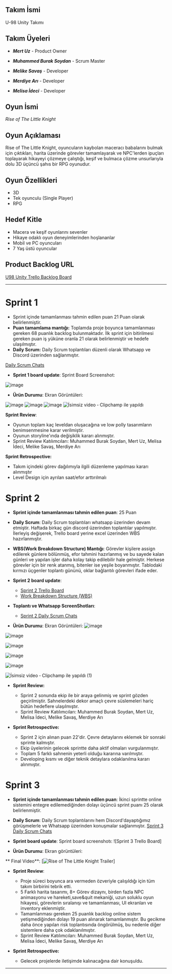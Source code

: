 
## Takım İsmi

U-98 Unity Takımı

Takım Üyeleri
---------------------
- ***Mert Uz*** - Product Owner
  
- ***Muhammed Burak Soydan*** - Scrum Master 
- ***Melike Savaş*** - Developer
- ***Merdiye Arı*** - Developer
- ***Melisa İdeci*** - Developer
  

## Oyun İsmi
*Rise of The Little Knight*

## Oyun Açıklaması
Rise of The Little Knight, oyuncuların kaybolan maceracı babalarını bulmak için çıktıkları, harita üzerinde görevler tamamlayarak ve NPC'lerden ipuçları toplayarak hikayeyi çözmeye çalıştığı, keşif ve bulmaca çözme unsurlarıyla dolu 3D üçüncü şahıs bir RPG oyunudur.

## Oyun Özellikleri
- 3D
- Tek oyunculu (Single Player)
- RPG
  

## Hedef Kitle
- Macera ve keşif oyunlarını sevenler
- Hikaye odaklı oyun deneyimlerinden hoşlananlar
- Mobil ve PC oyuncuları
- 7 Yaş üstü oyuncular

## Product Backlog URL
[U98 Unity Trello Backlog Board](https://trello.com/b/tIatrWyJ/bootcamp-u-98)

---
# **Sprint 1**
- Sprint içinde tamamlanması tahmin edilen puan 21 Puan olarak belirlenmiştir.
- **Puan tamamlama mantığı:** Toplamda proje boyunca tamamlanması gereken 68 puanlık backlog bulunmaktadır. İlk sprint için bitirilmesi gereken puan iş yüküne oranla 21 olarak belirlenmiştir ve hedefe ulaşılmıştır.
- **Daily Scrum:** Daily Scrum toplantıları düzenli olarak Whatsapp ve Discord üzerinden sağlanmıştır.
  
[Daily Scrum Chats](https://imgur.com/gallery/u-98-daily-scrums-acfILDw)

  
- **Sprint 1 board update**: Sprint Board Screenshot:
  
![image](https://github.com/merdiyeari/Bootcamp-U-98/assets/65374437/f1dcc234-76f9-42aa-988b-b23525903a5e)


- **Ürün Durumu**: Ekran Görüntüleri:
  
![image](https://github.com/merdiyeari/Bootcamp-U-98/assets/65374437/64c0ccec-4d0b-4ee4-afed-6c32d85f3685)
![image](https://github.com/merdiyeari/Bootcamp-U-98/assets/65374437/4d316c2f-1048-4b4b-89fd-a07d62c9caf0)
![image](https://github.com/merdiyeari/Bootcamp-U-98/assets/65374437/05087501-a466-44d5-8cb6-e03791821d5d)
![İsimsiz video ‐ Clipchamp ile yapıldı](https://github.com/merdiyeari/Bootcamp-U-98/assets/65374437/991a7753-2c45-44e0-a6f6-66c9e9528b5d)


 **Sprint Review**:
  - Oyunun toplam kaç leveldan oluşacağına ve low polly tasarımların benimsenmesine karar verilmiştir.
  - Oyunun storyline'ında değişiklik kararı alınmıştır.
  - Sprint Review Katılımcıları: Muhammed Burak Soydan, Mert Uz, Melisa İdeci, Melike Savaş, Merdiye Arı
 
    
 **Sprint Retrospective:**
  - Takım içindeki görev dağılımıyla ilgili düzenleme yapılması kararı alınmıştır
  - Level Design için ayrılan saat/efor arttırılmalı


# Sprint 2

- **Sprint içinde tamamlanması tahmin edilen puan**: 25 Puan

- **Daily Scrum**: Daily Scrum toplantıları whatsapp üzerinden devam etmiştir. Haftada birkaç gün discord üzerinden toplantılar yapılmıştır. İlerleyiş değişerek, Trello board yerine excel üzerinden WBS hazırlanmıştır.

- **WBS(Work Breakdown Structure) Mantığı**: Görevler kişilere assign edilerek günlere bölünmüş, efor tahmini hazırlanmış ve bu sayede kalan günleri ve yapılan işler daha kolay takip edilebilir hale gelmiştir. Herkese görevler için bir renk atanmış, bitenler ise yeşile boyanmıştır. Tablodaki kırmızı üçgenler toplantı gününü, oklar bağlantılı görevleri ifade eder.

- **Sprint 2 board update**:
   -   [Sprint 2 Trello Board](https://imgur.com/a/VDuidi5)
   -   [Work Breakdown Structure (WBS)](https://1drv.ms/x/c/e321bf7803bc3e6b/ESxOAyY4PLZLrNIu7IG1uwABK2t886f9gD72K3dpaHOnyw?e=V2qAtd)

- **Toplantı ve Whatsapp ScreenShotları**:
  - [Sprint 2 Daily Scrum Chats](https://imgur.com/a/qZBeOzT)


- **Ürün Durumu**: Ekran Görüntüleri:
![image](https://github.com/user-attachments/assets/caad7131-5294-45e0-902c-3a6897339d7c)

![image](https://github.com/user-attachments/assets/10b20080-3c97-4501-b0a7-fe7a4945780b)

![image](https://github.com/user-attachments/assets/bfff4bab-1434-4554-a6bc-6f33410b4e44)

![image](https://github.com/user-attachments/assets/bf5519ab-34f9-4cd2-8c09-ed5f3860cbdf)

![image](https://github.com/user-attachments/assets/3a6d786f-b293-4627-9beb-bce0aecb09e5)

![İsimsiz video ‐ Clipchamp ile yapıldı (1)](https://github.com/user-attachments/assets/1a1a7447-c5a4-4bd4-8aaa-938fca49b0a8)





 - **Sprint Review:**
    - Sprint 2 sonunda ekip ile bir araya gelinmiş ve sprint gözden geçirilmiştir. Sahnelerdeki dekor amaçlı çevre süslemeleri hariç bütün hedeflere ulaşılmıştır.
    - Sprint Review Katılımcıları: Muhammed Burak Soydan, Mert Uz, Melisa İdeci, Melike Savaş, Merdiye Arı

- **Sprint Retrospective:**
    - Sprint 2 için alınan puan 22'dir. Çevre detaylarını eklemek bir sonraki sprinte kalmıştır.
    - Ekip üyelerinin gelecek sprintte daha aktif olmaları vurgulanmıştır.
    - Toplam 5 farklı sahnenin yeterli olduğu kararına varılmıştır.
    - Developing kısmı ve diğer teknik detaylara odaklanılma kararı alınmıştır.

 # Sprint 3

- **Sprint içinde tamamlanması tahmin edilen puan**: İkinci sprintte online sistemini entegre edilemediğinden dolayı üçüncü sprint  puanı 25 olarak belirlenmiştir.

- **Daily Scrum**: Daily Scrum toplantılarını hem Discord'dayaptığımız görüşmelerle ve Whatsapp üzerinden konuşmalar sağlanmıştır.
 [Sprint 3 Daily Scrum Chats](https://imgur.com/a/SKoeT7m)

- **Sprint board update**: Sprint board screenshotı: 
![Sprint 3 Trello Board]


- **Ürün Durumu**: Ekran görüntüleri:



** Final Video**:
[![Rise of The Little Knight Trailer](https://www.youtube.com/watch?v=kNfqWYAeqKg)]



- **Sprint Review**: 

  - Proje süreci boyunca ara vermeden özveriyle çalışıldığı için tüm takım birbirini tebrik etti.
  - 5 Farklı harita tasarımı, 8+ Görev dizaynı, birden fazla NPC animasyonu ve hareketi,save&quit mekaniği, uzun soluklu oyun hikayesi, görevlerin sıralanışı ve tamamlanması, UI ekranları ve inventory eklenmiştir.
  - Tamamlanması gereken 25 puanlık backlog online sistem yetişmediğinden dolayı 19 puan alınarak tamamlanmıştır. Bu gecikme daha önce yapılan risk toplantısında öngörülmüş, bu nedenle diğer sistemlere daha çok odaklanılmıştır.
  - Sprint Review Katılımcıları: Muhammed Burak Soydan, Mert Uz, Melisa İdeci, Melike Savaş, Merdiye Arı


- **Sprint Retrospective:**

  - Gelecek projelerde iletişimde kalınacağına dair konuşuldu.
 
    
---
